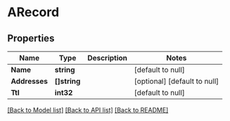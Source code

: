 # ARecord

## Properties
Name | Type | Description | Notes
------------ | ------------- | ------------- | -------------
**Name** | **string** |  | [default to null]
**Addresses** | **[]string** |  | [optional] [default to null]
**Ttl** | **int32** |  | [default to null]

[[Back to Model list]](../README.md#documentation-for-models) [[Back to API list]](../README.md#documentation-for-api-endpoints) [[Back to README]](../README.md)


